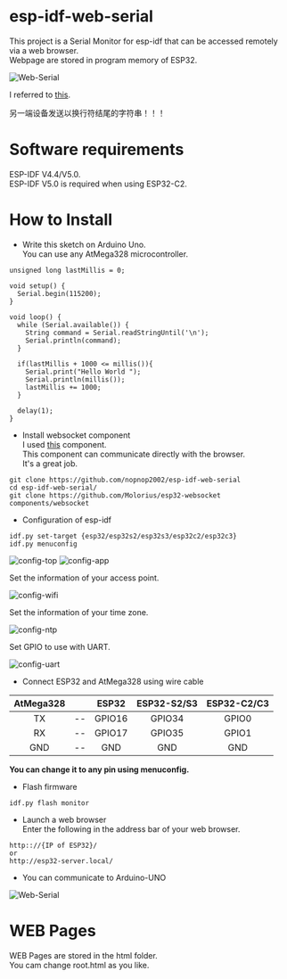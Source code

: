 # esp-idf-web-serial

This project is a Serial Monitor for esp-idf that can be accessed remotely via a web browser.   
Webpage are stored in program memory of ESP32.   

![Web-Serial](.assest/README/204442158-0e8e1b11-caa8-4937-b830-99d331ca3fa6.jpg)

I referred to [this](https://github.com/ayushsharma82/WebSerial).

另一端设备发送以换行符结尾的字符串！！！


# Software requirements
ESP-IDF V4.4/V5.0.   
ESP-IDF V5.0 is required when using ESP32-C2.   


# How to Install

- Write this sketch on Arduino Uno.   
You can use any AtMega328 microcontroller.   

```
unsigned long lastMillis = 0;

void setup() {
  Serial.begin(115200);
}

void loop() {
  while (Serial.available()) {
    String command = Serial.readStringUntil('\n');
    Serial.println(command);
  }

  if(lastMillis + 1000 <= millis()){
    Serial.print("Hello World ");
    Serial.println(millis());
    lastMillis += 1000;
  }

  delay(1);
}
```

- Install websocket component   
I used [this](https://github.com/Molorius/esp32-websocket) component.   
This component can communicate directly with the browser.   
It's a great job.   

```
git clone https://github.com/nopnop2002/esp-idf-web-serial
cd esp-idf-web-serial/
git clone https://github.com/Molorius/esp32-websocket components/websocket
```


- Configuration of esp-idf
```
idf.py set-target {esp32/esp32s2/esp32s3/esp32c2/esp32c3}
idf.py menuconfig
```
![config-top](.assest/README/164256546-da988299-c0ff-41e0-8c5a-45cdd11f9fe7.jpg)
![config-app](.assest/README/164256573-1e6fc379-699a-4464-a93d-70160fe2a0b0.jpg)


Set the information of your access point.

![config-wifi](.assest/README/164256660-c2def5c5-d524-483b-885a-fa8f32e9b471.jpg)


Set the information of your time zone.

![config-ntp](.assest/README/164256796-cf851736-2a8e-400f-b809-992aa2ff867e.jpg)


Set GPIO to use with UART.

![config-uart](.assest/README/164256738-0f59817b-0deb-41b5-a4e5-379cbe3c2574.jpg)


- Connect ESP32 and AtMega328 using wire cable   

|AtMega328||ESP32|ESP32-S2/S3|ESP32-C2/C3|
|:-:|:-:|:-:|:-:|:-:|
|TX|--|GPIO16|GPIO34|GPIO0|
|RX|--|GPIO17|GPIO35|GPIO1|
|GND|--|GND|GND|GND|

__You can change it to any pin using menuconfig.__   


- Flash firmware
```
idf.py flash monitor
```

- Launch a web browser   
Enter the following in the address bar of your web browser.   

```
http:://{IP of ESP32}/
or
http://esp32-server.local/
```

- You can communicate to Arduino-UNO

![Web-Serial](.assest/README/204442158-0e8e1b11-caa8-4937-b830-99d331ca3fa6-1724174654931.jpg)

# WEB Pages
WEB Pages are stored in the html folder.   
You cam change root.html as you like.   
